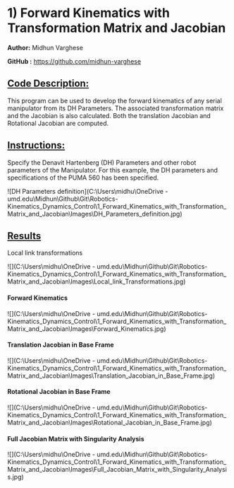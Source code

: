 # 1) Forward Kinematics with Transformation Matrix and Jacobian
**Author:** Midhun Varghese  

**GitHub :** https://github.com/midhun-varghese   



## <u>**Code Description:**</u> 

This program can be used to develop the forward kinematics of any serial manipulator from its DH Parameters. The associated transformation matrix and the Jacobian is also calculated. Both the translation Jacobian and Rotational Jacobian are computed.



## **<u>Instructions:</u>**

Specify the Denavit Hartenberg (DH) Parameters and other robot parameters of the Manipulator. For this example, the DH parameters and specifications of the PUMA 560 has been specified.

![DH Parameters definition](C:\Users\midhu\OneDrive - umd.edu\Midhun\Github\Git\Robotics-Kinematics_Dynamics_Control\1_Forward_Kinematics_with_Transformation_Matrix_and_Jacobian\Images\DH_Parameters_definition.jpg)



## **<u>Results</u>**

Local link transformations

![](C:\Users\midhu\OneDrive - umd.edu\Midhun\Github\Git\Robotics-Kinematics_Dynamics_Control\1_Forward_Kinematics_with_Transformation_Matrix_and_Jacobian\Images\Local_link_Transformations.jpg)



#### **Forward Kinematics**

![](C:\Users\midhu\OneDrive - umd.edu\Midhun\Github\Git\Robotics-Kinematics_Dynamics_Control\1_Forward_Kinematics_with_Transformation_Matrix_and_Jacobian\Images\Forward_Kinematics.jpg)



#### Translation Jacobian in Base Frame

![](C:\Users\midhu\OneDrive - umd.edu\Midhun\Github\Git\Robotics-Kinematics_Dynamics_Control\1_Forward_Kinematics_with_Transformation_Matrix_and_Jacobian\Images\Translation_Jacobian_in_Base_Frame.jpg)



#### Rotational Jacobian in Base Frame

![](C:\Users\midhu\OneDrive - umd.edu\Midhun\Github\Git\Robotics-Kinematics_Dynamics_Control\1_Forward_Kinematics_with_Transformation_Matrix_and_Jacobian\Images\Rotational_Jacobian_in_Base_Frame.jpg)



#### Full Jacobian Matrix with Singularity Analysis

![](C:\Users\midhu\OneDrive - umd.edu\Midhun\Github\Git\Robotics-Kinematics_Dynamics_Control\1_Forward_Kinematics_with_Transformation_Matrix_and_Jacobian\Images\Full_Jacobian_Matrix_with_Singularity_Analysis.jpg)
